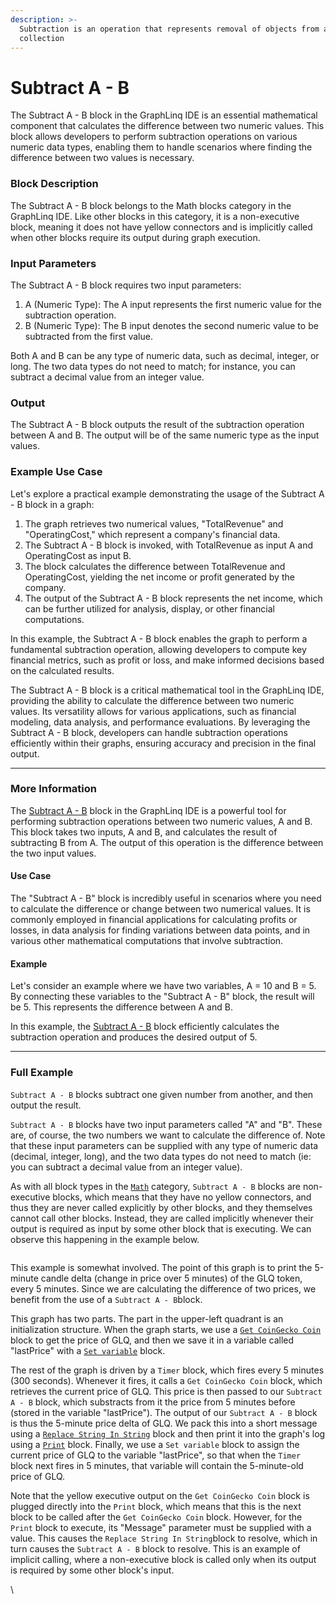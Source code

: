 ```yaml
---
description: >-
  Subtraction is an operation that represents removal of objects from a
  collection
---
```


# Subtract A - B

The Subtract A - B block in the GraphLinq IDE is an essential mathematical component that calculates the difference between two numeric values. This block allows developers to perform subtraction operations on various numeric data types, enabling them to handle scenarios where finding the difference between two values is necessary.

### Block Description

The Subtract A - B block belongs to the Math blocks category in the GraphLinq IDE. Like other blocks in this category, it is a non-executive block, meaning it does not have yellow connectors and is implicitly called when other blocks require its output during graph execution.

### Input Parameters

The Subtract A - B block requires two input parameters:

1. A (Numeric Type): The A input represents the first numeric value for the subtraction operation.
2. B (Numeric Type): The B input denotes the second numeric value to be subtracted from the first value.

Both A and B can be any type of numeric data, such as decimal, integer, or long. The two data types do not need to match; for instance, you can subtract a decimal value from an integer value.

### Output

The Subtract A - B block outputs the result of the subtraction operation between A and B. The output will be of the same numeric type as the input values.

### Example Use Case

Let's explore a practical example demonstrating the usage of the Subtract A - B block in a graph:

1. The graph retrieves two numerical values, "TotalRevenue" and "OperatingCost," which represent a company's financial data.
2. The Subtract A - B block is invoked, with TotalRevenue as input A and OperatingCost as input B.
3. The block calculates the difference between TotalRevenue and OperatingCost, yielding the net income or profit generated by the company.
4. The output of the Subtract A - B block represents the net income, which can be further utilized for analysis, display, or other financial computations.

In this example, the Subtract A - B block enables the graph to perform a fundamental subtraction operation, allowing developers to compute key financial metrics, such as profit or loss, and make informed decisions based on the calculated results.

The Subtract A - B block is a critical mathematical tool in the GraphLinq IDE, providing the ability to calculate the difference between two numeric values. Its versatility allows for various applications, such as financial modeling, data analysis, and performance evaluations. By leveraging the Subtract A - B block, developers can handle subtraction operations efficiently within their graphs, ensuring accuracy and precision in the final output.





***



### More Information

The [Subtract A - B](subtract-a-b.md) block in the GraphLinq IDE is a powerful tool for performing subtraction operations between two numeric values, A and B. This block takes two inputs, A and B, and calculates the result of subtracting B from A. The output of this operation is the difference between the two input values.

#### Use Case

The "Subtract A - B" block is incredibly useful in scenarios where you need to calculate the difference or change between two numerical values. It is commonly employed in financial applications for calculating profits or losses, in data analysis for finding variations between data points, and in various other mathematical computations that involve subtraction.&#x20;

#### Example

Let's consider an example where we have two variables, A = 10 and B = 5. By connecting these variables to the "Subtract A - B" block, the result will be 5. This represents the difference between A and B.

In this example, the [Subtract A - B](subtract-a-b.md) block efficiently calculates the subtraction operation and produces the desired output of 5.



***

### Full Example

`Subtract A - B` blocks subtract one given number from another, and then output the result.

`Subtract A - B` blocks have two input parameters called "A" and "B". These are, of course, the two numbers we want to calculate the difference of. Note that these input parameters can be supplied with any type of numeric data (decimal, integer, long), and the two data types do not need to match (ie: you can subtract a decimal value from an integer value).

As with all block types in the [`Math`](./) category, `Subtract A - B` blocks are non-executive blocks, which means that they have no yellow connectors, and thus they are never called explicitly by other blocks, and they themselves cannot call other blocks. Instead, they are called implicitly whenever their output is required as input by some other block that is executing. We can observe this happening in the example below.

<figure><img src="https://i.imgur.com/ysZT8Hf.png" alt=""><figcaption></figcaption></figure>

This example is somewhat involved. The point of this graph is to print the 5-minute candle delta (change in price over 5 minutes) of the GLQ token, every 5 minutes. Since we are calculating the difference of two prices, we benefit from the use of a `Subtract A - B`block.

This graph has two parts. The part in the upper-left quadrant is an initialization structure. When the graph starts, we use a [`Get CoinGecko Coin`](../../blocks-exchange/coingecko/get-coingecko-coin.md) block to get the price of GLQ, and then we save it in a variable called "lastPrice" with a [`Set variable`](../base-variable/set-variable.md) block.

The rest of the graph is driven by a `Timer` block, which fires every 5 minutes (300 seconds). Whenever it fires, it calls a `Get CoinGecko Coin` block, which retrieves the current price of GLQ. This price is then passed to our `Subtract A - B` block, which substracts from it the price from 5 minutes before (stored in the variable "lastPrice"). The output of our `Subtract A - B` block is thus the 5-minute price delta of GLQ. We pack this into a short message using a [`Replace String In String`](../string/replace-string-in-string.md) block and then print it into the graph's log using a [`Print`](../log/print.md) block. Finally, we use a `Set variable` block to assign the current price of GLQ to the variable "lastPrice", so that when the `Timer` block next fires in 5 minutes, that variable will contain the 5-minute-old price of GLQ.

Note that the yellow executive output on the `Get CoinGecko Coin` block is plugged directly into the `Print` block, which means that this is the next block to be called after the `Get CoinGecko Coin` block. However, for the `Print` block to execute, its "Message" parameter must be supplied with a value. This causes the `Replace String In String`block to resolve, which in turn causes the `Subtract A - B` block to resolve. This is an example of implicit calling, where a non-executive block is called only when its output is required by some other block's input.

\
